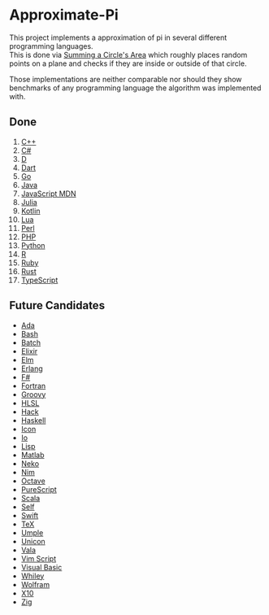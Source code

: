 # Approximate-Pi

This project implements a approximation of pi in several different programming languages.  
This is done via [Summing a Circle's Area](https://en.wikipedia.org/wiki/Approximations_of_%CF%80#Summing_a_circle's_area) which roughly places random points on a plane and checks if they are inside or outside of that circle.

Those implementations are neither comparable nor should they show benchmarks of any programming language the algorithm was implemented with.

## Done

1.  [C++](https://cplusplus.com/doc/)
2.  [C#](https://docs.microsoft.com/en-us/dotnet/csharp/)
3.  [D](https://dlang.org/documentation.html)
4.  [Dart](https://dart.dev/guides)
5.  [Go](https://go.dev/doc/)
6.  [Java](https://docs.oracle.com/en/java/)
7.  [JavaScript MDN](https://developer.mozilla.org/en-US/docs/Web/javascript)
8.  [Julia](https://docs.julialang.org/en/v1/)
9.  [Kotlin](https://kotlinlang.org/docs/home.html)
10. [Lua](https://www.lua.org/docs.html)
11. [Perl](https://www.perl.org/docs.html)
12. [PHP](https://www.php.net/docs.php)
13. [Python](https://docs.python.org/3/)
14. [R](https://www.r-project.org/)
15. [Ruby](https://ruby-doc.org/)
16. [Rust](https://www.rust-lang.org/)
17. [TypeScript](https://www.typescriptlang.org/)

## Future Candidates

- [Ada](https://www.adaic.org/)
- [Bash](https://git.savannah.gnu.org/cgit/bash.git)
- [Batch](https://en.wikipedia.org/wiki/Batch_file)
- [Elixir](https://elixir-lang.org/docs.html)
- [Elm](https://guide.elm-lang.org/)
- [Erlang](https://www.erlang.org/)
- [F#](https://fsharp.org/docs/)
- [Fortran](https://wg5-fortran.org/)
- [Groovy](https://groovy-lang.org/single-page-documentation.html)
- [HLSL](https://en.wikipedia.org/wiki/High-Level_Shader_Language)
- [Hack](https://hacklang.org/)
- [Haskell](https://www.haskell.org/)
- [Icon](https://www2.cs.arizona.edu/icon/)
- [Io](https://iolanguage.org/)
- [Lisp](<https://en.wikipedia.org/wiki/Lisp_(programming_language)>)
- [Matlab](https://de.mathworks.com/products/matlab.html)
- [Neko](https://nekovm.org/)
- [Nim](https://nim-lang.org/)
- [Octave](https://octave.org/)
- [PureScript](https://www.purescript.org/)
- [Scala](https://scala-lang.org/)
- [Self](https://selflanguage.org/)
- [Swift](https://www.swift.org/)
- [TeX](https://tug.org/)
- [Umple](https://cruise.umple.org/umple/)
- [Unicon](https://unicon.sourceforge.io/)
- [Vala](https://vala.dev/)
- [Vim Script](https://en.wikipedia.org/wiki/Vim_(text_editor)#Vim_script)
- [Visual Basic](https://docs.microsoft.com/de-de/dotnet/visual-basic/)
- [Whiley](https://whiley.org/)
- [Wolfram](https://www.wolfram.com/language/)
- [X10](http://x10-lang.org/documentation/getting-started.html)
- [Zig](https://ziglang.org/)